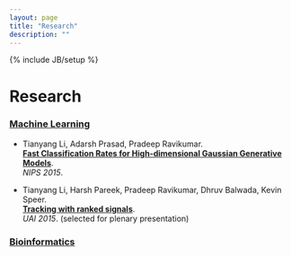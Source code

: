 ```yaml
---
layout: page
title: "Research"
description: ""
---
```

{% include JB/setup %}

# Research

### [Machine Learning](./)

* Tianyang Li, Adarsh Prasad, Pradeep Ravikumar. <br> **[Fast Classification Rates for High-dimensional Gaussian Generative Models](./papers/nips-2015-gaussian-classification.pdf)**. <br> *NIPS 2015*.

* Tianyang Li, Harsh Pareek, Pradeep Ravikumar, Dhruv Balwada, Kevin Speer. <br> **[Tracking with ranked signals](./papers/uai-2015-tracking.pdf)**. <br> *UAI 2015*. (selected for plenary presentation)

### [Bioinformatics](./bioinformatics/)

